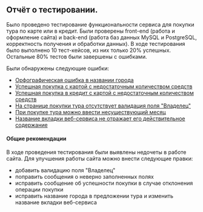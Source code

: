 ## Отчёт о тестировании.

Было проведено тестирование функциональности сервиса для покупки тура по карте или в кредит. Были проверены front-end (работа и оформление сайта) и back-end (работа баз данных MySQL и PostgreSQL, корректность получения и обработки данных). В ходе тестирования было выполнено 10 тест-кейсов, из них только 20% успешных. Остальные 80% тестов были завершены с ошибками.

Были обнаружены следующие ошибки:
* [Орфографическая ошибка в названии города](https://github.com/plo-vi/aqaDiploma/issues/1)
* [Успешная покупка с картой с недостаточным количеством средств](https://github.com/plo-vi/aqaDiploma/issues/2)
* [Успешная покупка в кредит с картой с недостаточным количеством средств](https://github.com/plo-vi/aqaDiploma/issues/3)
* [На странице покупки тура отсутствует валидация поля "Владелец"](https://github.com/plo-vi/aqaDiploma/issues/4)
* [При покупке тура можно ввести несуществующий месяц](https://github.com/plo-vi/aqaDiploma/issues/5)
* [Название вкладки веб-сервиса не отражает его действительное содержание](https://github.com/plo-vi/aqaDiploma/issues/6)


#### Общие рекомендации
В ходе проведения тестирования были выявлены недочеты в работе сайта. Для улучшения работы сайта можно внести следующие правки:
* добавить валидацию поля "Владелец"
* поправить сообщения о неверно заполненных полях 
* исправить сообщение об успешности покупки в случае отклонения операции покупки 
* исправить название города в предложении тура и изменить название вкладки веб-сервиса


